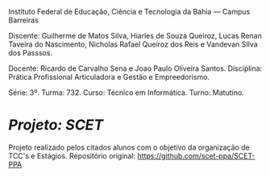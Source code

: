 Instituto Federal de Educação, Ciência e Tecnologia da Bahia — Campus Barreiras

Discente: Guilherme de Matos Silva, Hiarles de Souza Queiroz, Lucas Renan Taveira do Nascimento, Nicholas Rafael Queiroz dos Reis e Vandevan SIlva dos Passsos.

Docente: Ricardo de Carvalho Sena e Joao Paulo Oliveira Santos. Disciplina: Prática Profissional Articuladora e Gestão e Empreedorismo.

Série: 3º. Turma: 732. Curso: Técnico em Informática. Turno: Matutino.

*Projeto: SCET*
=============
Projeto realizado pelos citados alunos com o objetivo da organização de TCC's e Estágios.
Repositório original: https://github.com/scet-ppa/SCET-PPA 
